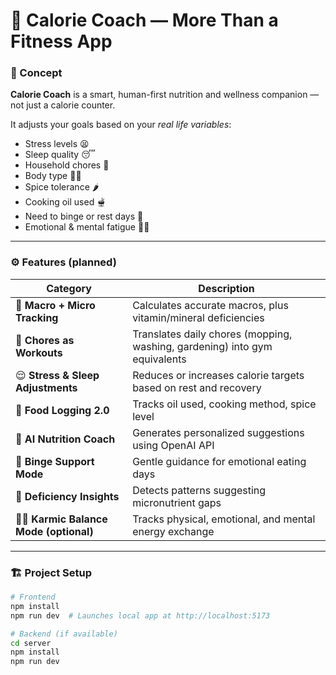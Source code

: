 # 🧠 Calorie Coach — More Than a Fitness App

### 🌿 Concept
**Calorie Coach** is a smart, human-first nutrition and wellness companion — not just a calorie counter.

It adjusts your goals based on your *real life variables*:
- Stress levels 😫
- Sleep quality 😴
- Household chores 🧹
- Body type 🧍‍♂️
- Spice tolerance 🌶️
- Cooking oil used 🫕
- Need to binge or rest days 🍜
- Emotional & mental fatigue 🧘‍♀️

---

### ⚙️ Features (planned)
| Category | Description |
|-----------|-------------|
| 🔢 **Macro + Micro Tracking** | Calculates accurate macros, plus vitamin/mineral deficiencies |
| 🏡 **Chores as Workouts** | Translates daily chores (mopping, washing, gardening) into gym equivalents |
| 😌 **Stress & Sleep Adjustments** | Reduces or increases calorie targets based on rest and recovery |
| 🍱 **Food Logging 2.0** | Tracks oil used, cooking method, spice level |
| 🤖 **AI Nutrition Coach** | Generates personalized suggestions using OpenAI API |
| 🍜 **Binge Support Mode** | Gentle guidance for emotional eating days |
| 💊 **Deficiency Insights** | Detects patterns suggesting micronutrient gaps |
| 🧘‍♀️ **Karmic Balance Mode (optional)** | Tracks physical, emotional, and mental energy exchange |

---

### 🏗️ Project Setup
```bash
# Frontend
npm install
npm run dev  # Launches local app at http://localhost:5173

# Backend (if available)
cd server
npm install
npm run dev
